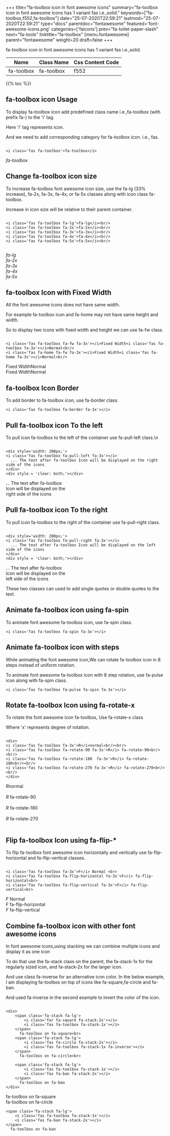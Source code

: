 +++
title="fa-toolbox icon in font awesome icons"
summary="fa-toolbox icon in font awesome icons has 1 variant fas i.e.,solid."
keywords=["fa-toolbox,f552,fa-toolbox"]
date="25-07-2020T22:59:21"
lastmod="25-07-2020T22:59:21"
type="docs"
parentdoc="fontawesome"
featured='font-awesome-icons.png'
categories=['faicons']
prev="fa-toilet-paper-slash"
next="fa-tools"
linktitle="fa-toolbox"
[menu.fontawesome]
parent="fontawesome"
weight=20
draft=false
+++


fa-toolbox icon in font awesome icons has 1 variant fas i.e.,solid.

<div class='table-responsive'><table class='table'><thead><tr><th>Name</th><th>Class Name</th><th>Css Content Code</th></tr></thead><tbody><tr><td>fa-toolbox</td><td>fa-toolbox</td><td>f552</td></tr></tbody></table></div>


{{% toc %}}


## fa-toolbox icon Usage

To display fa-toolbox icon add predefined class name i.e.,fa-toolbox (with prefix fa-) to the 'i' tag.

Here 'i' tag represents icon.

And we need to add corresponding category for fa-toolbox icon. i.e., fas.


```

<i class='fas fa-toolbox'>fa-toolbox</i>
```

<i class='fas fa-toolbox'>fa-toolbox</i>




## Change fa-toolbox icon size
To increase fa-toolbox font awesome icon size, use the fa-lg (33% increase), fa-2x, fa-3x, fa-4x, or fa-5x classes along with icon class fa-toolbox.

Increase in icon size will be relative to their parent container. 

```

<i class='fas fa-toolbox fa-lg'>fa-lg</i><br/>
<i class='fas fa-toolbox fa-2x'>fa-2x</i><br/>
<i class='fas fa-toolbox fa-3x'>fa-3x</i><br/>
<i class='fas fa-toolbox fa-4x'>fa-4x</i><br/>
<i class='fas fa-toolbox fa-5x'>fa-5x</i><br/>
            
```

<i class='fas fa-toolbox fa-lg'>fa-lg</i><br/>
<i class='fas fa-toolbox fa-2x'>fa-2x</i><br/>
<i class='fas fa-toolbox fa-3x'>fa-3x</i><br/>
<i class='fas fa-toolbox fa-4x'>fa-4x</i><br/>
<i class='fas fa-toolbox fa-5x'>fa-5x</i><br/>
            



## fa-toolbox Icon with Fixed Width 

All the font awesome icons does not have same width.

For example fa-toolbox icon and fa-home may not have same height and width.

So to display two icons with fixed width and height we can use fa-fw class.


```

<i class='fas fa-toolbox fa-fw fa-3x'></i>Fixed Width<i class='fas fa-toolbox fa-3x'></i>Normal<br/>
<i class='fas fa-home fa-fw fa-3x'></i>Fixed Width<i class='fas fa-home fa-3x'></i>Normal<br/>
```

<i class='fas fa-toolbox fa-fw fa-3x'></i>Fixed Width<i class='fas fa-toolbox fa-3x'></i>Normal<br/>
<i class='fas fa-home fa-fw fa-3x'></i>Fixed Width<i class='fas fa-home fa-3x'></i>Normal<br/>



## fa-toolbox Icon Border 

To add border to fa-toolbox icon, use fa-border class.


```
<i class='fas fa-toolbox fa-border fa-3x'></i>

```
<i class='fas fa-toolbox fa-border fa-3x'></i>





## Pull fa-toolbox icon To the left

To pull icon fa-toolbox to the left of the container use fa-pull-left class.\n

```

<div style='width: 200px;'>
<i class='fas fa-toolbox fa-pull-left fa-3x'></i>
  ... The text after fa-toolbox Icon will be displayed on the right side of the icons
</div>
<div style = 'clear: both;'></div>
```

<div style='width: 200px;'>
<i class='fas fa-toolbox fa-pull-left fa-3x'></i>
  ... The text after fa-toolbox Icon will be displayed on the right side of the icons
</div>
<div style = 'clear: both;'></div>




## Pull fa-toolbox icon To the right
To pull icon fa-toolbox to the right of the container use fa-pull-right class.

```

<div style='width: 200px;'>
<i class='fas fa-toolbox fa-pull-right fa-3x'></i>
  ... The text after fa-toolbox Icon will be displayed on the left side of the icons
</div>
<div style = 'clear: both;'></div>
```

<div style='width: 200px;'>
<i class='fas fa-toolbox fa-pull-right fa-3x'></i>
  ... The text after fa-toolbox Icon will be displayed on the left side of the icons
</div>
<div style = 'clear: both;'></div>

These two classes can used to add single quotes or double quotes to the text.


## Animate fa-toolbox icon using fa-spin
To animate font awesome fa-toolbox icon, use fa-spin class.

```
<i class='fas fa-toolbox fa-spin fa-3x'></i>
```
<i class='fas fa-toolbox fa-spin fa-3x'></i>




## Animate fa-toolbox icon with steps
While animating the font awesome icon,We can rotate fa-toolbox icon in 8 steps instead of uniform rotation.

To animate font awesome fa-toolbox icon with 8 step rotation, use fa-pulse icon along with fa-spin class.


```
<i class='fas fa-toolbox fa-pulse fa-spin fa-3x'></i>

```
<i class='fas fa-toolbox fa-pulse fa-spin fa-3x'></i>





## Rotate fa-toolbox Icon using fa-rotate-x
To rotate the font awesome icon fa-toolbox, Use fa-rotate-x class

Where 'x' represents degree of rotation.


```

<div>
<i class='fas fa-toolbox fa-3x'>R</i>normal<br/><br/>
<i class='fas fa-toolbox fa-rotate-90 fa-3x'>R</i> fa-rotate-90<br/><br/> 
<i class='fas fa-toolbox fa-rotate-180  fa-3x'>R</i> fa-rotate-180<br/><br/> 
<i class='fas fa-toolbox fa-rotate-270 fa-3x'>R</i> fa-rotate-270<br/><br/>
</div>
```

<div>
<i class='fas fa-toolbox fa-3x'>R</i>normal<br/><br/>
<i class='fas fa-toolbox fa-rotate-90 fa-3x'>R</i> fa-rotate-90<br/><br/> 
<i class='fas fa-toolbox fa-rotate-180  fa-3x'>R</i> fa-rotate-180<br/><br/> 
<i class='fas fa-toolbox fa-rotate-270 fa-3x'>R</i> fa-rotate-270<br/><br/>
</div>




## Flip fa-toolbox Icon using fa-flip-*
To flip fa-toolbox font awesome icon horizontally and vertically use fa-flip-horizontal and fa-flip-vertical classes. 

```

<i class='fas fa-toolbox fa-3x'>F</i> Normal <br>
<i class='fas fa-toolbox fa-flip-horizontal fa-3x'>F</i> fa-flip-horizontal<br>
<i class='fas fa-toolbox fa-flip-vertical fa-3x'>F</i> fa-flip-vertical<br>
```

<i class='fas fa-toolbox fa-3x'>F</i> Normal <br>
<i class='fas fa-toolbox fa-flip-horizontal fa-3x'>F</i> fa-flip-horizontal<br>
<i class='fas fa-toolbox fa-flip-vertical fa-3x'>F</i> fa-flip-vertical<br>




## Combine fa-toolbox icon with other font awesome icons
In font awesome icons,using stacking we can combine multiple icons and display it as one icon 

To do that use the fa-stack class on the parent, the fa-stack-1x for the regularly sized icon, and fa-stack-2x for the larger icon.

And use class fa-inverse for an alternative icon color. 
In the below example, I am displaying fa-toolbox on top of icons like fa-square,fa-circle and fa-ban.

And used fa-inverse in the second example to invert the color of the icon.

```

<div>
    <span class='fa-stack fa-lg'>
        <i class='far fa-square fa-stack-2x'></i>
        <i class='fas fa-toolbox fa-stack-1x'></i>
    </span>
      fa-toolbox on fa-square<br>
    <span class='fa-stack fa-lg'>
        <i class='fas fa-circle fa-stack-2x'></i>
        <i class='fas fa-toolbox fa-stack-1x fa-inverse'></i>
    </span>
      fa-toolbox on fa-circle<br>

    <span class='fa-stack fa-lg'>
        <i class='fas fa-toolbox fa-stack-1x'></i>
        <i class='fas fa-ban fa-stack-2x'></i>
    </span>
      fa-toolbox on fa-ban
</div>
```

<div>
    <span class='fa-stack fa-lg'>
        <i class='far fa-square fa-stack-2x'></i>
        <i class='fas fa-toolbox fa-stack-1x'></i>
    </span>
      fa-toolbox on fa-square<br>
    <span class='fa-stack fa-lg'>
        <i class='fas fa-circle fa-stack-2x'></i>
        <i class='fas fa-toolbox fa-stack-1x fa-inverse'></i>
    </span>
      fa-toolbox on fa-circle<br>

    <span class='fa-stack fa-lg'>
        <i class='fas fa-toolbox fa-stack-1x'></i>
        <i class='fas fa-ban fa-stack-2x'></i>
    </span>
      fa-toolbox on fa-ban
</div>






